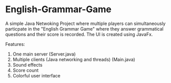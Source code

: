 # English-Grammar-Game

A simple Java Netwoking Project where multiple players can simultaneously particpate in the "English Grammar Game" where they answer grammatical questions and their score is recorded. The UI is created using JavaFx. 

Features:
1.  One main server (Server.java)
2.  Multiple clients (Java networking and threads) (Main.java)
3.  Sound effects
4.  Score count
5.  Colorful user interface
